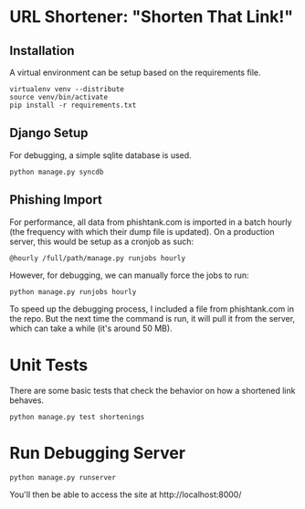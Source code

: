 # URL Shortener: "Shorten That Link!"


## Installation
A virtual environment can be setup based on the requirements file.
```
virtualenv venv --distribute
source venv/bin/activate
pip install -r requirements.txt
```

## Django Setup
For debugging, a simple sqlite database is used.
```
python manage.py syncdb
```


## Phishing Import
For performance, all data from phishtank.com is imported in a batch hourly
(the frequency with which their dump file is updated). On a production server,
this would be setup as a cronjob as such:
```
@hourly /full/path/manage.py runjobs hourly
```

However, for debugging, we can manually force the jobs to run:
```
python manage.py runjobs hourly
```

To speed up the debugging process, I included a file from phishtank.com in 
the repo. But the next time the command is run, it will pull it from the
server, which can take a while (it's around 50 MB).


# Unit Tests
There are some basic tests that check the behavior on how a shortened link 
behaves.
```
python manage.py test shortenings
```

# Run Debugging Server
```
python manage.py runserver
```
You'll then be able to access the site at http://localhost:8000/
